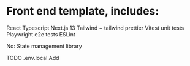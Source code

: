 # Front end template, includes:

React
Typescript
Next.js 13
Tailwind + tailwind prettier
Vitest unit tests
Playwright e2e tests
ESLint

No: State management library

TODO
.env.local
Add
